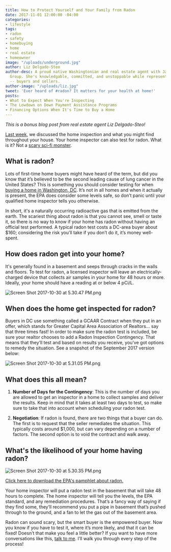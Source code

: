 ```yaml
---
title: How to Protect Yourself and Your Family from Radon
date: 2017-11-01 12:00:00 -04:00
categories:
- lifestyle
tags:
- radon
- safety
- homebuying
- home
- real estate
- homeowner
image: "/uploads/underground.jpg"
author: Liz Delgado-Steo
author-desc: A proud native Washingtonian and real estate agent with Jason Martin
  Group. She's knowledgable, committed, and unstoppable while representing her clients
  -- buyers and sellers.
author-image: "/uploads/liz.jpg"
tweet: 'Ever heard of #radon? It matters for your health at home!'
posts:
- What to Expect When You're Inspecting
- The Lowdown on Down Payment Assistance Programs
- Financing Options When It's Time to Buy a Home
---
```


*This is a bonus blog post from real estate agent Liz Delgado-Steo!*

[Last week](https://www.maggiegermano.com/blog/what-to-expect-when-youre-inspecting/), we discussed the home inspection and what you might find throughout your house. Your home inspector can also test for radon. What is it? Not a [scary sci-fi monster](https://www.youtube.com/watch?v=WaATlgyHbxc).

## What is radon?

Lots of first-time home buyers might have heard of the term, but did you know that it’s believed to be the second leading cause of lung cancer in the United States? This is something you should consider testing for when [buying a home in Washington, DC](http://jasonmartingroup.com/about). It’s not in all homes and when it actually is present, the EPA does consider some levels safe, so don’t panic until your qualified home inspector tells you otherwise.

In short, it's a naturally occurring radioactive gas that is emitted from the earth. The scariest thing about radon is that you cannot see, smell or taste it, so there is no way to know if your home has radon without having an official test performed. A typical radon test costs a DC-area buyer about $160; considering the risk you’ll take if you don’t do it, it’s money well-spent.

## How does radon get into your home? 

It's generally found in a basement and seeps through cracks in the walls and floors. To test for radon, a licensed inspector will leave an electrically-charged device that collects air samples in your home for 48 hours or more. Ideally, your home should have a reading at or below 4 pCi/L.

![Screen Shot 2017-10-30 at 5.30.47 PM.png](/uploads/Screen%20Shot%202017-10-30%20at%205.30.47%20PM.png)

## When does the home get inspected for radon? 

Buyers in DC use something called a GCAAR Contract when they put in an offer, which stands for Greater Capital Area Association of Realtors… say that three times fast! In order to make sure the radon test is included, be sure your realtor chooses to add a Radon Inspection Contingency. That means that they’ll test and based on results you receive, you’ve got options to remedy the situation. See a snapshot of the September 2017 version below:

![Screen Shot 2017-10-30 at 5.31.05 PM.png](/uploads/Screen%20Shot%202017-10-30%20at%205.31.05%20PM.png)

## What does this all mean?

1. **Number of Days for the Contingency**: This is the number of days you are allowed to get an inspector in a home to collect samples and deliver the results. Keep in mind that it takes at least two days to test, so make sure to take that into account when scheduling your radon test.

2. **Negotiation**: If radon is found, there are two things that a buyer can do. The first is to request that the seller remediates the situation. This typically costs around $1,000, but can vary depending on a number of factors. The second option is to void the contract and walk away.

## What's the likelihood of your home having radon?

![Screen Shot 2017-10-30 at 5.30.35 PM.png](/uploads/Screen%20Shot%202017-10-30%20at%205.30.35%20PM.png)

[Click here to download the EPA's pamphlet about radon.](https://drive.google.com/file/d/0B_wrShoA7W5MTWcyNHZYbWViOUE/view?usp=sharing)

Your home inspector will put a radon test in the basement that will take 48 hours to complete. The home inspector will tell you the levels, the EPA standard, and any remediation procedures. That’s a fancy way of saying if they find some, they’ll recommend you put a pipe in basement that’s pushed through to the ground, and a fan to let the gas out of the basement area.

Radon can sound scary, but the smart buyer is the empowered buyer. Now you know if you have to test it, where it’s more likely, and that it can be fixed! Doesn’t that make you feel a little better? If you want to have more conversations like this, [talk to me](mailto:liz@jasonmartingroup.com?subject=Liz%20--%20We%20Want%20to%20Learn!). I’ll walk you through every step of the process!